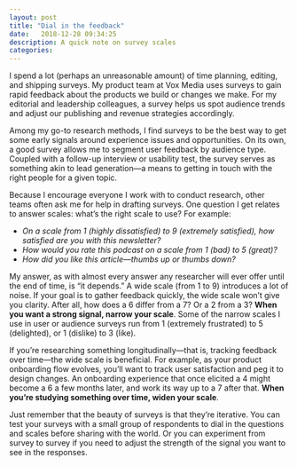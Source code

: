 ```yaml
---
layout: post
title: "Dial in the feedback"
date:   2018-12-28 09:34:25
description: A quick note on survey scales
categories:
---
```

I spend a lot (perhaps an unreasonable amount) of time planning, editing, and shipping surveys. My product team at Vox Media uses surveys to gain rapid feedback about the products we build or changes we make. For my editorial and leadership colleagues, a survey helps us spot audience trends and adjust our publishing and revenue strategies accordingly.

Among my go-to research methods, I find surveys to be the best way to get some early signals around experience issues and opportunities. On its own, a good survey allows me to segment user feedback by audience type. Coupled with a follow-up interview or usability test, the survey serves as something akin to lead generation—a means to getting in touch with the right people for a given topic.

Because I encourage everyone I work with to conduct research, other teams often ask me for help in drafting surveys. One question I get relates to answer scales: what’s the right scale to use? For example:
* _On a scale from 1 (highly dissatisfied) to 9 (extremely satisfied), how satisfied are you with this newsletter?_
* _How would you rate this podcast on a scale from 1 (bad) to 5 (great)?_
* _How did you like this article—thumbs up or thumbs down?_

My answer, as with almost every answer any researcher will ever offer until the end of time, is “it depends.” A wide scale (from 1 to 9) introduces a lot of noise. If your goal is to gather feedback quickly, the wide scale won’t give you clarity. After all, how does a 6 differ from a 7? Or a 2 from a 3? **When you want a strong signal, narrow your scale**. Some of the narrow scales I use in user or audience surveys run from 1 (extremely frustrated) to 5 (delighted), or 1 (dislike) to 3 (like).

If you’re researching something longitudinally—that is, tracking feedback over time—the wide scale is beneficial. For example, as your product onboarding flow evolves, you’ll want to track user satisfaction and peg it to design changes. An onboarding experience that once elicited a 4 might become a 6 a few months later, and work its way up to a 7 after that. **When you’re studying something over time, widen your scale**.

Just remember that the beauty of surveys is that they’re iterative. You can test your surveys with a small group of respondents to dial in the questions and scales before sharing with the world. Or you can experiment from survey to survey if you need to adjust the strength of the signal you want to see in the responses.
